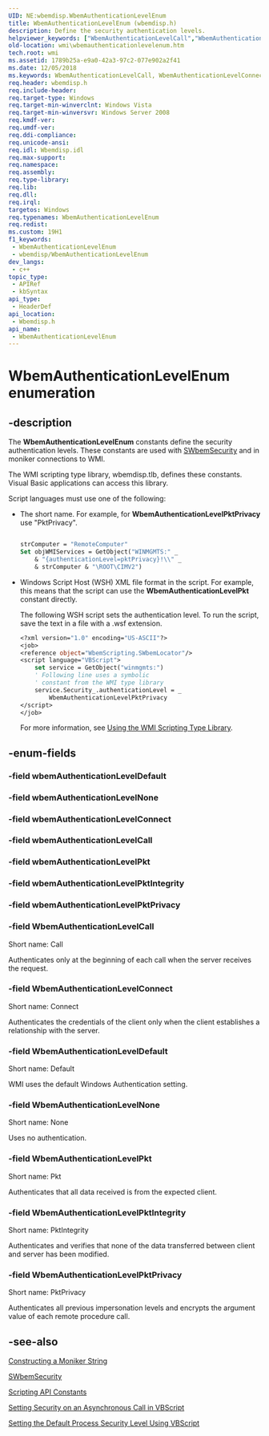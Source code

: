 ```yaml
---
UID: NE:wbemdisp.WbemAuthenticationLevelEnum
title: WbemAuthenticationLevelEnum (wbemdisp.h)
description: Define the security authentication levels.
helpviewer_keywords: ["WbemAuthenticationLevelCall","WbemAuthenticationLevelConnect","WbemAuthenticationLevelDefault","WbemAuthenticationLevelEnum","WbemAuthenticationLevelEnum enumeration [Windows Management Instrumentation]","WbemAuthenticationLevelNone","WbemAuthenticationLevelPkt","WbemAuthenticationLevelPktIntegrity","WbemAuthenticationLevelPktPrivacy","_hmm_wbemauthenticationlevelenum","wbemdisp/WbemAuthenticationLevelCall","wbemdisp/WbemAuthenticationLevelConnect","wbemdisp/WbemAuthenticationLevelDefault","wbemdisp/WbemAuthenticationLevelEnum","wbemdisp/WbemAuthenticationLevelNone","wbemdisp/WbemAuthenticationLevelPkt","wbemdisp/WbemAuthenticationLevelPktIntegrity","wbemdisp/WbemAuthenticationLevelPktPrivacy","wmi.wbemauthenticationlevelenum"]
old-location: wmi\wbemauthenticationlevelenum.htm
tech.root: wmi
ms.assetid: 1789b25a-e9a0-42a3-97c2-077e902a2f41
ms.date: 12/05/2018
ms.keywords: WbemAuthenticationLevelCall, WbemAuthenticationLevelConnect, WbemAuthenticationLevelDefault, WbemAuthenticationLevelEnum, WbemAuthenticationLevelEnum enumeration [Windows Management Instrumentation], WbemAuthenticationLevelNone, WbemAuthenticationLevelPkt, WbemAuthenticationLevelPktIntegrity, WbemAuthenticationLevelPktPrivacy, _hmm_wbemauthenticationlevelenum, wbemdisp/WbemAuthenticationLevelCall, wbemdisp/WbemAuthenticationLevelConnect, wbemdisp/WbemAuthenticationLevelDefault, wbemdisp/WbemAuthenticationLevelEnum, wbemdisp/WbemAuthenticationLevelNone, wbemdisp/WbemAuthenticationLevelPkt, wbemdisp/WbemAuthenticationLevelPktIntegrity, wbemdisp/WbemAuthenticationLevelPktPrivacy, wmi.wbemauthenticationlevelenum
req.header: wbemdisp.h
req.include-header: 
req.target-type: Windows
req.target-min-winverclnt: Windows Vista
req.target-min-winversvr: Windows Server 2008
req.kmdf-ver: 
req.umdf-ver: 
req.ddi-compliance: 
req.unicode-ansi: 
req.idl: Wbemdisp.idl
req.max-support: 
req.namespace: 
req.assembly: 
req.type-library: 
req.lib: 
req.dll: 
req.irql: 
targetos: Windows
req.typenames: WbemAuthenticationLevelEnum
req.redist: 
ms.custom: 19H1
f1_keywords:
 - WbemAuthenticationLevelEnum
 - wbemdisp/WbemAuthenticationLevelEnum
dev_langs:
 - c++
topic_type:
 - APIRef
 - kbSyntax
api_type:
 - HeaderDef
api_location:
 - Wbemdisp.h
api_name:
 - WbemAuthenticationLevelEnum
---
```


# WbemAuthenticationLevelEnum enumeration


## -description

The 
<b>WbemAuthenticationLevelEnum</b> constants define the security authentication levels. These constants are used with 
<a href="/windows/desktop/WmiSdk/swbemsecurity">SWbemSecurity</a> and in moniker connections to WMI.

The WMI scripting type library, wbemdisp.tlb, defines these constants. Visual Basic applications can access this library.

Script languages must use one of the following:
<ul>
<li>
The short name. For example, for <b>WbemAuthenticationLevelPktPrivacy</b> use "PktPrivacy".


```vb

strComputer = "RemoteComputer"
Set objWMIServices = GetObject("WINMGMTS:" _
    & "{authenticationLevel=pktPrivacy}!\\" _
    & strComputer & "\ROOT\CIMV2")
```


</li>
<li>
Windows Script Host (WSH) XML file format in the script. For example, this means that the script can use the  <b>WbemAuthenticationLevelPkt</b> constant directly.

The following WSH script sets the authentication level. To run the script, save the text in a file with a .wsf extension.


```vb
<?xml version="1.0" encoding="US-ASCII"?>
<job>
<reference object="WbemScripting.SWbemLocator"/>
<script language="VBScript">
    set service = GetObject("winmgmts:")
    ' Following line uses a symbolic 
    ' constant from the WMI type library
    service.Security_.authenticationLevel = _
        WbemAuthenticationLevelPktPrivacy
</script>
</job>

```

For more information, see 
<a href="/windows/desktop/WmiSdk/using-the-wmi-scripting-type-library">Using the WMI Scripting Type Library</a>.</li>
</ul>

## -enum-fields

### -field wbemAuthenticationLevelDefault

### -field wbemAuthenticationLevelNone

### -field wbemAuthenticationLevelConnect

### -field wbemAuthenticationLevelCall

### -field wbemAuthenticationLevelPkt

### -field wbemAuthenticationLevelPktIntegrity

### -field wbemAuthenticationLevelPktPrivacy

### -field WbemAuthenticationLevelCall

Short name: Call

Authenticates only at the beginning of each call when the server receives the request.

### -field WbemAuthenticationLevelConnect

Short name: Connect

Authenticates the credentials of the client only when the client establishes a relationship with the server.

### -field WbemAuthenticationLevelDefault

Short name: Default

WMI uses the default Windows Authentication setting.

### -field WbemAuthenticationLevelNone

Short name: None

Uses no authentication.

### -field WbemAuthenticationLevelPkt

Short name: Pkt

Authenticates that all data received is from the expected client.

### -field WbemAuthenticationLevelPktIntegrity

Short name: PktIntegrity

Authenticates and verifies that none of the data transferred between client and server has been modified.

### -field WbemAuthenticationLevelPktPrivacy

Short name: PktPrivacy

Authenticates all previous impersonation levels and encrypts the argument value of each remote procedure call.

## -see-also

<a href="/windows/desktop/WmiSdk/constructing-a-moniker-string">Constructing a Moniker String</a>



<a href="/windows/desktop/WmiSdk/swbemsecurity">SWbemSecurity</a>



<a href="/windows/desktop/WmiSdk/scripting-api-constants">Scripting API Constants</a>



<a href="/windows/desktop/WmiSdk/setting-security-on-an-asynchronous-call-in-vbscript">Setting Security on an Asynchronous Call in VBScript</a>



<a href="/windows/desktop/WmiSdk/setting-the-default-process-security-level-using-vbscript">Setting the Default Process Security Level Using VBScript</a>